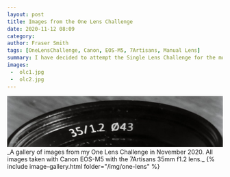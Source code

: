 ```yaml
---
layout: post
title: Images from the One Lens Challenge
date: 2020-11-12 08:09
category:
author: Fraser Smith
tags: [OneLensChallenge, Canon, EOS-M5, 7Artisans, Manual Lens]
summary: I have decided to attempt the Single Lens Challenge for the month of November, 2020. This post is a gallery of images shot so far.
images:
 -  olc1.jpg
 -  olc2.jpg
---
```

<img src="/img/lens.jpg" alt="EOS-M5 7Artisans 35mm f1.2" />
_A gallery of images from my One Lens Challenge in November 2020. All images taken with Canon EOS-M5 with the 7Artisans 35mm f1.2 lens._
<!--more-->
<!--
<div>
    {% for img in page.images %}
    <a href="/img/one-lens/{{ img }}" data-fancybox="gallery" >
        <img class="galpic" src="/img/one-lens/{{ img }}" />
    </a>
    {% endfor %}
</div>
<div style="clear:both;"></div>
-->
{% include image-gallery.html folder="/img/one-lens" %}
